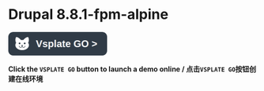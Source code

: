 # Drupal 8.8.1-fpm-alpine

<a href="https://www.vsplate.com/?docker-compose=https://github.com/vsplate/dcenvs/drupal/8.8.1-fpm-alpine"><img alt="VSPLATE GO" src="https://raw.githubusercontent.com/vsplate/images/master/vsgo_btn.png" width="200px"></a>

**Click the `VSPLATE GO` button to launch a demo online / 点击`VSPLATE GO`按钮创建在线环境**